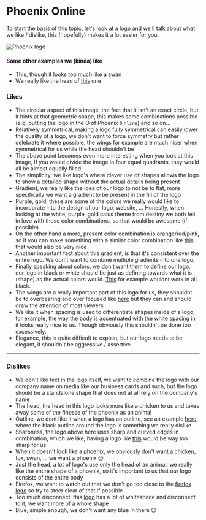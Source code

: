 # Phoenix Online

To start the basis of this topic, let's look at a logo and we'll talk about what we like / dislike, 
this (hopefully) makes it a lot easier for you.


![Phoenix logo](https://images-platform.99static.com/dgTauPKnoJHER65ifl20SCAlcp4=/fit-in/900x675/99designs-contests-attachments/47/47995/attachment_47995544) 


#### Some other examples we (kinda) like
- [This](https://as2.ftcdn.net/jpg/02/24/45/67/500_F_224456759_YTDgrBCsjGOMebsS39IVg69YezZTtLdH.jpg), though it looks too much like a swan
- We really like the head of [this](https://www.codester.com/static/uploads/items/14306/preview/003.jpg) one

### Likes
- The circular aspect of this image, the fact that it isn't an exact circle, but it hints at that geometric shape, 
this makes some combinations possible (e.g. putting the logo in the O of Phoenix `O` `nline`) and so on...
- Relatively symmetrical, making a logo fully symmetrical can easily lower the quality of a logo, we don't want to force symmetry but rather 
celebrate it where possible, the wings for example are much nicer when symmetrical for us while the head shouldn't be
- The above point becomes even more interesting when you look at this image, if you would divide the image in four equal quadrants, 
they would all be almost equally filled
- The simplicity, we like logo's where clever use of shapes allows the logo to show a detailed shape without the actual details being present
- Gradient, we really like the idea of our logo to not be to flat, more specifically we want a gradient to be present in the fill of the logo
- Purple, gold, these are some of the colors we really would like to incorporate into the design of our logo, website, ... 
Honestly, when looking at the white, purple, gold calus theme from destiny we both fell in love with those color combinations, so that would be awesome (if possible)
- On the other hand a more, present color combination is orange/red/pink, so if you can make something with a similar color combination like [this](https://www.brandsupply.nl/upload/project_files/aedd0b49ab08d7b51cb05108a68d29ac.jpg) that would also be very nice
- Another important fact about this gradient, is that it's consistent over the entire logo. We don't want to combine multiple gradients into one logo.
- Finally speaking about colors, we don't want them to define our logo, our logo in black or white should be just as defining towards what it is (shape) as the actual colors would. [This](https://img.favpng.com/9/0/12/logo-phoenix-illustration-png-favpng-bPSWE9dLfqAMWJwvZeAErTs4U.jpg) for example wouldnt work in all black.
- The wings are a really important part of this logo for us, they shouldnt be to overbearing and over focused like [here](https://cdn3.vectorstock.com/i/1000x1000/15/77/phoenix-logo-vector-1921577.jpg)
but they can and should draw the attention of most viewers
- We like it when spacing is used to differentiate shapes inside of a logo, for example, the way the body is accentuated with the white spacing in it looks really nice to us. Though obviously this shouldn't be done too excessively.
- Elegance, this is quite difficult to explain, but our logo needs to be elegant, it shouldn't be aggressive / assertive.
-----

### Dislikes
- We don't like text in the logo itself, we want to combine the logo with our company name on media like our business cards and such, but the logo should be a standalone
shape that does not at all rely on the company's name
- The head, the head in this logo looks more like a chicken to us and takes away some of the finesse of the phoenix as an animal
- Outline, we dont like it when a logo has an outline, see an example [here](https://i.pinimg.com/originals/a2/98/f7/a298f7cbd809d70eaab336ec1936c34f.jpg), where the black outline around the logo is something we really dislike
- Sharpness, the logo above here uses sharp and curved edges in combination, which we like, having a logo like [this](https://isrgp.nl/wp-content/uploads/2018/10/phoenix-logo-v2.0.png) would be way too sharp for us
- When it doesn't look like a phoenix, we obviously don't want a chicken, fox, swan, ... we want a phoenix :wink: 
- Just the head, a lot of logo's use only the head of an animal, we really like the entire shape of a phoenix, so it's important to us that our logo consists of the entire body
- Firefox, we want to watch out that we don't go too close to the [firefox logo](https://upload.wikimedia.org/wikipedia/commons/d/d2/Firefox_Logo%2C_2017.png) so try to steer clear of that if possible
- Too much disconnect, this [logo](https://res.cloudinary.com/teepublic/image/private/s--IG2NSPXS--/t_Resized%20Artwork/c_fit,g_north_west,h_1054,w_1054/co_ffffff,e_outline:53/co_ffffff,e_outline:inner_fill:53/co_bbbbbb,e_outline:3:1000/c_mpad,g_center,h_1260,w_1260/b_rgb:eeeeee/c_limit,f_jpg,h_630,q_90,w_630/v1533187042/production/designs/2968283_0.jpg) has a lot of whitespace and disconnect to it, we want more of a whole shape
- Blue, simple enough, we don't want any blue in there :wink: